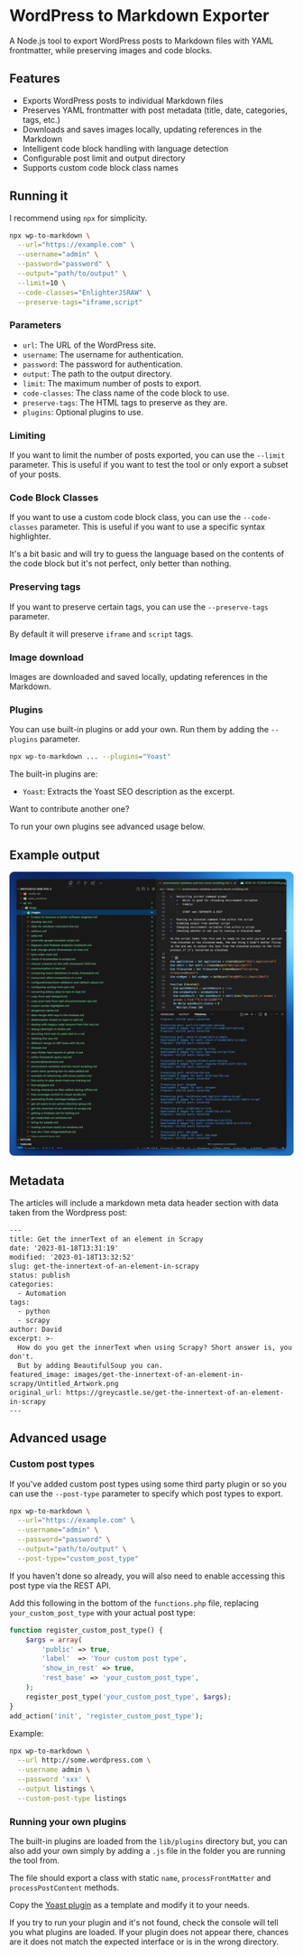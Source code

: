 # WordPress to Markdown Exporter

A Node.js tool to export WordPress posts to Markdown files with YAML frontmatter, while preserving images and code blocks.

## Features

- Exports WordPress posts to individual Markdown files
- Preserves YAML frontmatter with post metadata (title, date, categories, tags, etc.)
- Downloads and saves images locally, updating references in the Markdown
- Intelligent code block handling with language detection
- Configurable post limit and output directory
- Supports custom code block class names

## Running it

I recommend using `npx` for simplicity.


```bash
npx wp-to-markdown \
  --url="https://example.com" \
  --username="admin" \
  --password="password" \
  --output="path/to/output" \
  --limit=10 \
  --code-classes="EnlighterJSRAW" \
  --preserve-tags="iframe,script"
```

### Parameters

- `url`: The URL of the WordPress site.
- `username`: The username for authentication.
- `password`: The password for authentication.
- `output`: The path to the output directory.
- `limit`: The maximum number of posts to export.
- `code-classes`: The class name of the code block to use.
- `preserve-tags`: The HTML tags to preserve as they are.
- `plugins`: Optional plugins to use.

### Limiting

If you want to limit the number of posts exported, you can use the `--limit` parameter. This is useful if you want to test the tool or only export a subset of your posts.

### Code Block Classes

If you want to use a custom code block class, you can use the `--code-classes` parameter. This is useful if you want to use a specific syntax highlighter.

It's a bit basic and will try to guess the language based on the contents of the code block but it's not perfect, only better than nothing.

### Preserving tags

If you want to preserve certain tags, you can use the `--preserve-tags` parameter.

By default it will preserve `iframe` and `script` tags.

### Image download

Images are downloaded and saved locally, updating references in the Markdown.

### Plugins

You can use built-in plugins or add your own. Run them by adding the `--plugins` parameter.

```bash
npx wp-to-markdown ... --plugins="Yoast"
```

The built-in plugins are:

- `Yoast`: Extracts the Yoast SEO description as the excerpt.

Want to contribute another one?

To run your own plugins see advanced usage below.

## Example output

![Example output](example-output.png)

## Metadata

The articles will include a markdown meta data header section with data taken from the Wordpress post:

```
---
title: Get the innerText of an element in Scrapy
date: '2023-01-18T13:31:19'
modified: '2023-01-18T13:32:52'
slug: get-the-innertext-of-an-element-in-scrapy
status: publish
categories:
  - Automation
tags:
  - python
  - scrapy
author: David
excerpt: >-
  How do you get the innerText when using Scrapy? Short answer is, you don't.
  But by adding BeautifulSoup you can.
featured_image: images/get-the-innertext-of-an-element-in-scrapy/Untitled_Artwork.png
original_url: https://greycastle.se/get-the-innertext-of-an-element-in-scrapy
---
```

## Advanced usage

### Custom post types

If you've added custom post types using some third party plugin or so you can use the `--post-type` parameter to specify which post types to export.

```bash
npx wp-to-markdown \
  --url="https://example.com" \
  --username="admin" \
  --password="password" \
  --output="path/to/output" \
  --post-type="custom_post_type"
```

If you haven't done so already, you will also need to enable accessing this post type via the REST API.

Add this following in the bottom of the `functions.php` file, replacing `your_custom_post_type` with your actual post type:

```php
function register_custom_post_type() {
    $args = array(
        'public' => true,
        'label'  => 'Your custom post type',
        'show_in_rest' => true,
        'rest_base' => 'your_custom_post_type',
    );
    register_post_type('your_custom_post_type', $args);
}
add_action('init', 'register_custom_post_type');
```

Example:

```bash
npx wp-to-markdown \
  --url http://some.wordpress.com \
  --username admin \
  --password 'xxx' \
  --output listings \
  --custom-post-type listings
```

### Running your own plugins

The built-in plugins are loaded from the `lib/plugins` directory but, you can also add your own simply by adding a `.js` file in the folder you are running the tool from.

The file should export a class with static `name`, `processFrontMatter` and `processPostContent` methods.

Copy the [Yoast plugin](lib/plugins/yoast.js) as a template and modify it to your needs.

If you try to run your plugin and it's not found, check the console will tell you what plugins are loaded. If your plugin does not appear there, chances are it does not match the expected interface or is in the wrong directory.